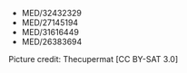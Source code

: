 <!-- list of PMC identifiers -->

*	MED/32432329
*	MED/27145194
*	MED/31616449
*	MED/26383694

Picture credit: Thecupermat [CC BY-SAT 3.0]
